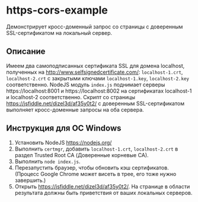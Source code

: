 # https-cors-example
Демонстрирует кросс-доменный запрос со страницы с доверенным SSL-сертификатом на локальный сервер.

Описание
--------
Имеем два самоподписанных сертификата SSL для домена localhost, полученных на http://www.selfsignedcertificate.com/: `localhost-1.crt`, `localhost-2.crt` с закрытыми ключами `localhost-1.key`, `localhost-2.key` соответственно.
NodeJS модуль `index.js` поднимает серверы https://localhost:8001 и https://localhost:8002 на сертификатах localhost-1 и localhost-2 соответственно.
Скрипт со страницы https://jsfiddle.net/dizel3d/af35y0t2/ с доверенным SSL-сертификатом выполняет кросс-доменные запросы на оба сервера.

Инструкция для OC Windows
----------
1. Установить NodeJS https://nodejs.org/
2. Выполнить `certmgr`, добавить `localhost-1.crt`, `localhost-2.crt` в раздел Trusted Root CA (Доверенные корневые CA).
3. Выполнить `node index.js`.
4. Перезапустить браузер, чтобы обновить кэш сертификатов. (Процесс Google Chrome может висеть в трее, его тоже нужно завершить.)
5. Открыть https://jsfiddle.net/dizel3d/af35y0t2/. На странице в области результата должны быть приветствия от ваших локальных серверов.
